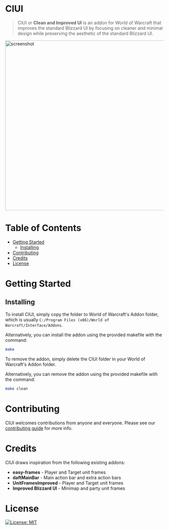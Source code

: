 # CIUI
> CIUI or **Clean and Improved UI** is an addon for World of Warcraft that improves the standard Blizzard UI by focusing on cleaner and minimal design while preserving the aesthetic of the standard Blizzard UI.

<p align="left">
	<img src="https://user-images.githubusercontent.com/12175684/40276220-705d903e-5bd2-11e8-8d29-88d694939805.jpg" width="960" height="540" alt="screenshot"/>
</p>

# Table of Contents
* [Getting Started](#getting-started)
    * [Installing](#installing)
* [Contributing](#contributing)
* [Credits](#credits)
* [License](#license)

# Getting Started

## Installing
To install CIUI, simply copy the folder to World of Warcraft's Addon folder, which is usually ``C:/Program Files (x86)/World of Warcraft/Interface/Addons``.

Alternatively, you can install the addon using the provided makefile with the command:
```bash
make
```

To remove the addon, simply delete the CIUI folder in your World of Warcraft's Addon folder.

Alternatively, you can remove the addon using the provided makefile with the command:
```bash
make clean
```

# Contributing
CIUI welcomes contributions from anyone and everyone. Please see our [contributing guide](/CONTRIBUTING.md) for more info.

# Credits
CIUI draws inspiration from the following existing addons:

- **easy-frames** - Player and Target unit frames
- **daftMainBar** - Main action bar and extra action bars
- **UnitFramesImproved** - Player and Target unit frames
- **Improved Blizzard UI** - Minimap and party unit frames

# License
[![License: MIT](https://img.shields.io/badge/License-MIT-yellow.svg)](/LICENSE.md)
